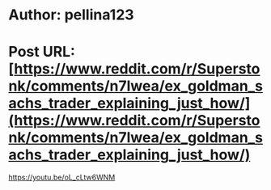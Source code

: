 # Author: pellina123
# Post URL: [https://www.reddit.com/r/Superstonk/comments/n7lwea/ex_goldman_sachs_trader_explaining_just_how/](https://www.reddit.com/r/Superstonk/comments/n7lwea/ex_goldman_sachs_trader_explaining_just_how/)


https://youtu.be/oL_cLtw6WNM